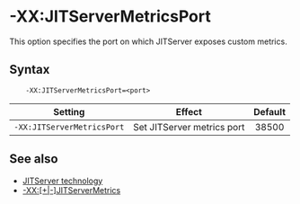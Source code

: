 <!--
* Copyright (c) 2022, 2022 IBM Corp. and others
*
* This program and the accompanying materials are made
* available under the terms of the Eclipse Public License 2.0
* which accompanies this distribution and is available at
* https://www.eclipse.org/legal/epl-2.0/ or the Apache
* License, Version 2.0 which accompanies this distribution and
* is available at https://www.apache.org/licenses/LICENSE-2.0.
*
* This Source Code may also be made available under the
* following Secondary Licenses when the conditions for such
* availability set forth in the Eclipse Public License, v. 2.0
* are satisfied: GNU General Public License, version 2 with
* the GNU Classpath Exception [1] and GNU General Public
* License, version 2 with the OpenJDK Assembly Exception [2].
*
* [1] https://www.gnu.org/software/classpath/license.html
* [2] http://openjdk.java.net/legal/assembly-exception.html
*
* SPDX-License-Identifier: EPL-2.0 OR Apache-2.0 OR GPL-2.0 WITH
* Classpath-exception-2.0 OR LicenseRef-GPL-2.0 WITH Assembly-exception
-->

# -XX:JITServerMetricsPort

This option specifies the port on which JITServer exposes custom metrics.

## Syntax

        -XX:JITServerMetricsPort=<port>

| Setting                   | Effect | Default                                                                            |
|---------------------------|--------|:----------------------------------------------------------------------------------:|
|`-XX:JITServerMetricsPort` | Set JITServer metrics port | 38500                                                                                    |



## See also

- [JITServer technology](jitserver.md)
- [-XX:[+|-]JITServerMetrics](xxjitservermetrics.md)

<!-- ==== END OF TOPIC ==== xxjitservermetricsport.md ==== -->